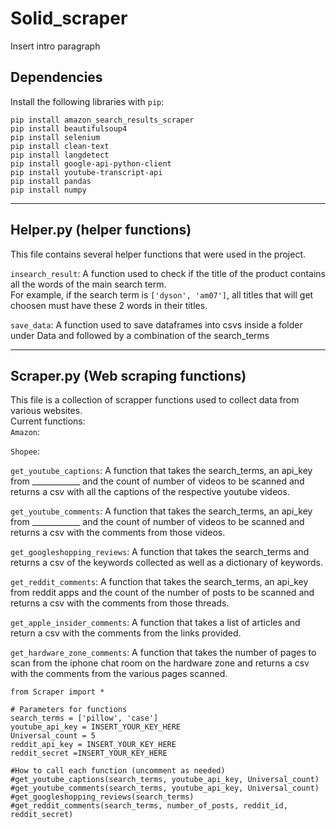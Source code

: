 # Solid_scraper

Insert intro paragraph

## Dependencies

Install the following libraries with `pip`:
```
pip install amazon_search_results_scraper
pip install beautifulsoup4
pip install selenium
pip install clean-text
pip install langdetect
pip install google-api-python-client
pip install youtube-transcript-api
pip install pandas
pip install numpy
```
-----

## Helper.py (helper functions)

This file contains several helper functions that were used in the project.


`insearch_result`: A function used to check if the title of the product contains all the words of the main search term. <br>
For example, if the search term is `['dyson', 'am07']`, all titles that will get choosen must have these 2 words in their titles.

`save_data`: A function used to save dataframes into csvs inside a folder under Data and followed by a combination of the search_terms

-----
## Scraper.py (Web scraping functions)
This file is a collection of scrapper functions used to collect data from various websites. <br>
Current functions: <br>
`Amazon`: 

`Shopee`: 

`get_youtube_captions`: A function that takes the search_terms, an api_key from ____________ and the count of number of videos to be scanned and returns a csv with all the captions of the respective youtube videos.

`get_youtube_comments`:  A function that takes the search_terms, an api_key from ____________ and the count of number of videos to be scanned and returns a csv with the comments from those videos. 

`get_googleshopping_reviews`: A function that takes the search_terms and returns a csv of the keywords collected as well as a dictionary of keywords.

`get_reddit_comments`: A function that takes the search_terms, an api_key from reddit apps and the count of the number of posts to be scanned and returns a csv with the comments from those threads.

`get_apple_insider_comments`: A function that takes a list of articles and return a csv with the comments from the links provided.

`get_hardware_zone_comments`: A function that takes the number of pages to scan from the iphone chat room on the hardware zone and returns a csv with the comments from the various pages scanned.
```
from Scraper import *

# Parameters for functions
search_terms = ['pillow', 'case']
youtube_api_key = INSERT_YOUR_KEY_HERE
Universal_count = 5
reddit_api_key = INSERT_YOUR_KEY_HERE
reddit_secret =INSERT_YOUR_KEY_HERE

#How to call each function (uncomment as needed)
#get_youtube_captions(search_terms, youtube_api_key, Universal_count)
#get_youtube_comments(search_terms, youtube_api_key, Universal_count)
#get_googleshopping_reviews(search_terms)
#get_reddit_comments(search_terms, number_of_posts, reddit_id, reddit_secret)
```
